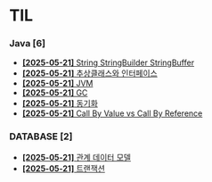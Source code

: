 # TIL
 
### Java [6]
- [**[2025-05-21]**  String StringBuilder StringBuffer](https://github.com/A-lass/TIL/blob/main/Java/String_StringBuilder_StringBuffer.md)
- [**[2025-05-21]**  추상클래스와 인터페이스](https://github.com/A-lass/TIL/blob/main/Java/추상클래스와_인터페이스.md)
- [**[2025-05-21]**  JVM](https://github.com/A-lass/TIL/blob/main/Java/JVM.md)
- [**[2025-05-21]**  GC](https://github.com/A-lass/TIL/blob/main/Java/GC.md)
- [**[2025-05-21]**  동기화](https://github.com/A-lass/TIL/blob/main/Java/동기화.md)
- [**[2025-05-21]**  Call By Value vs Call By Reference](https://github.com/A-lass/TIL/blob/main/Java/Call_By_Value_vs_Call_By_Reference.md)
### DATABASE [2]
- [**[2025-05-21]**  관계 데이터 모델](https://github.com/A-lass/TIL/blob/main/DATABASE/관계_데이터_모델.md)
- [**[2025-05-21]**  트랜잭션](https://github.com/A-lass/TIL/blob/main/DATABASE/트랜잭션.md)
